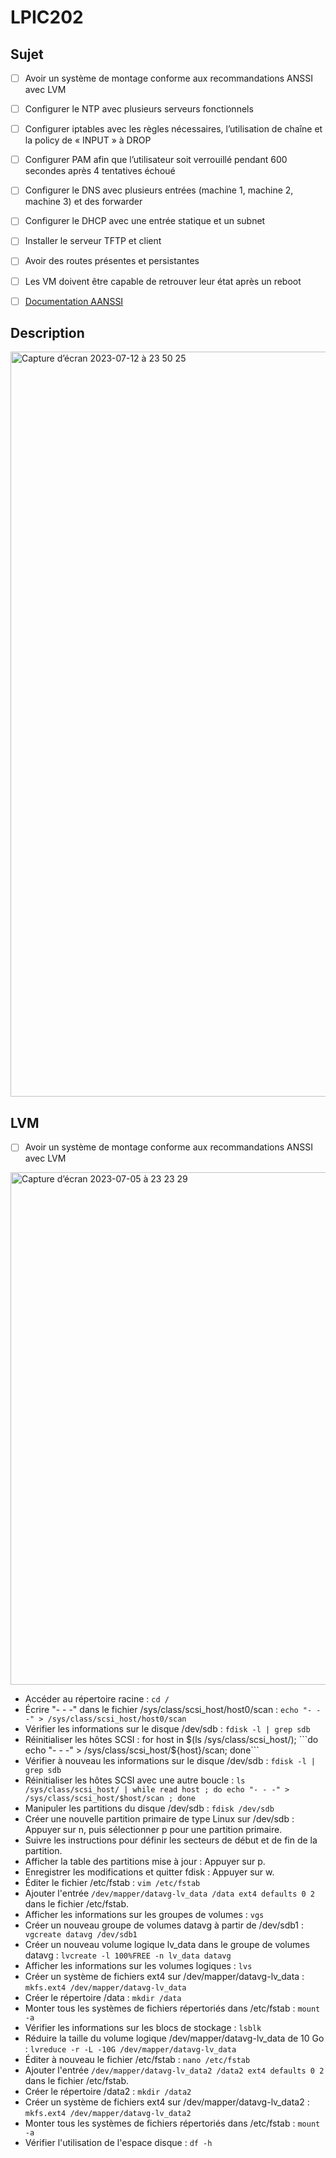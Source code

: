 # LPIC202

## Sujet 
- [ ] Avoir un système de montage conforme aux recommandations ANSSI avec LVM
- [ ] Configurer le NTP avec plusieurs serveurs fonctionnels
- [ ] Configurer iptables avec les règles nécessaires, l’utilisation de chaîne et la policy de « INPUT » à DROP
- [ ] Configurer PAM afin que l’utilisateur soit verrouillé pendant 600 secondes après 4 tentatives échoué
- [ ] Configurer le DNS avec plusieurs entrées (machine 1, machine 2, machine 3) et des forwarder
- [ ] Configurer le DHCP avec une entrée statique et un subnet
- [ ] Installer le serveur TFTP et client
- [ ] Avoir des routes présentes et persistantes
- [ ] Les VM doivent être capable de retrouver leur état après un reboot

- [ ] [Documentation AANSSI ]([https://docs.ansible.com/](https://www.ssi.gouv.fr/guide/recommandations-de-securite-relatives-a-un-systeme-gnulinux/))

## Description
<img width="1192" alt="Capture d’écran 2023-07-12 à 23 50 25" src="https://github.com/GMukilventhan/LPIC202/assets/90500004/bec69c92-e532-491a-b68b-de8cebead8a8">

## LVM
- [ ]  Avoir un système de montage conforme aux recommandations ANSSI avec LVM
<img width="820" alt="Capture d’écran 2023-07-05 à 23 23 29" src="https://github.com/GMukilventhan/LPIC202/assets/90500004/c54684f6-4c14-4d92-a833-13645d498c76">


- Accéder au répertoire racine : ``` cd / ```
- Écrire "- - -" dans le fichier /sys/class/scsi_host/host0/scan : ```echo "- - -" > /sys/class/scsi_host/host0/scan```
- Vérifier les informations sur le disque /dev/sdb : ```fdisk -l | grep sdb```
- Réinitialiser les hôtes SCSI : for host in $(ls /sys/class/scsi_host/); ```do echo "- - -" > /sys/class/scsi_host/${host}/scan; done```
- Vérifier à nouveau les informations sur le disque /dev/sdb : ```fdisk -l | grep sdb```
- Réinitialiser les hôtes SCSI avec une autre boucle : ```ls /sys/class/scsi_host/ | while read host ; do echo "- - -" > /sys/class/scsi_host/$host/scan ; done```
- Manipuler les partitions du disque /dev/sdb : ```fdisk /dev/sdb```
- Créer une nouvelle partition primaire de type Linux sur /dev/sdb : Appuyer sur n, puis sélectionner p pour une partition primaire.
- Suivre les instructions pour définir les secteurs de début et de fin de la partition.
- Afficher la table des partitions mise à jour : Appuyer sur p.
- Enregistrer les modifications et quitter fdisk : Appuyer sur w.
- Éditer le fichier /etc/fstab : ```vim /etc/fstab```
- Ajouter l'entrée ```/dev/mapper/datavg-lv_data /data ext4 defaults 0 2``` dans le fichier /etc/fstab.
- Afficher les informations sur les groupes de volumes : ```vgs```
- Créer un nouveau groupe de volumes datavg à partir de /dev/sdb1 :``` vgcreate datavg /dev/sdb1```
- Créer un nouveau volume logique lv_data dans le groupe de volumes datavg : ```lvcreate -l 100%FREE -n lv_data datavg```
- Afficher les informations sur les volumes logiques : ```lvs```
- Créer un système de fichiers ext4 sur /dev/mapper/datavg-lv_data : ```mkfs.ext4 /dev/mapper/datavg-lv_data```
- Créer le répertoire /data : ```mkdir /data```
- Monter tous les systèmes de fichiers répertoriés dans /etc/fstab : ```mount -a```
- Vérifier les informations sur les blocs de stockage : ```lsblk```
- Réduire la taille du volume logique /dev/mapper/datavg-lv_data de 10 Go : ```lvreduce -r -L -10G /dev/mapper/datavg-lv_data```
- Éditer à nouveau le fichier /etc/fstab : ```nano /etc/fstab```
- Ajouter l'entrée ```/dev/mapper/datavg-lv_data2 /data2 ext4 defaults 0 2 ``` dans le fichier /etc/fstab.
- Créer le répertoire /data2 : ```mkdir /data2```
- Créer un système de fichiers ext4 sur /dev/mapper/datavg-lv_data2 : ```mkfs.ext4 /dev/mapper/datavg-lv_data2```
- Monter tous les systèmes de fichiers répertoriés dans /etc/fstab : ```mount -a```
- Vérifier l'utilisation de l'espace disque : ```df -h```
